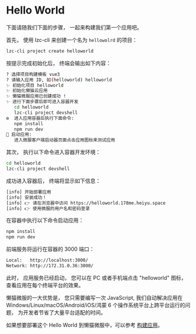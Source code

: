 # Hello World
下面请随我们下面的步骤， 一起来构建我们第一个应用吧。

首先， 使用 lzc-cli 来创建一个名为 `hellowolrd` 的项目：

```bash
lzc-cli project create helloworld
```

按提示完成初始化后， 终端会输出如下内容：

```bash
? 选择项目构建模板 vue3
? 请输入应用 ID, 如(helloworld) helloworld
✨ 初始化项目 helloworld
✨ 初始化懒猫云应用
✨ 懒猫微服应用已创建成功 !
✨ 进行下面步骤后即可进入容器开发
   cd helloworld
   lzc-cli project devshell
⚙️  进入应用容器后执行下面命令:
   npm install
   npm run dev
🚀 启动应用:
   进入微服客户端启动器页面点击应用图标来测试应用
```

其次， 执行以下命令进入容器开发环境：

```bash
cd helloworld
lzc-cli project devshell
```

成功进入容器后， 终端将显示如下信息：

```bash
[info] 开始部署应用
[info] 安装成功！
[info] 👉 请在浏览器中访问 https://helloworld.178me.heiyu.space
[info] 👉 使用微服的用户名和密码登录
```

在容器中执行以下命令启动应用：

```bash
npm install
npm run dev
```

前端服务将运行在容器的 3000 端口：

```bash
Local:   http://localhost:3000/
Network: http://172.31.0.36:3000/
```

此时， 应用服务已经启动， 您可以在 PC 或者手机端点击 "helloworld" 图标， 查看应用在每个终端平台的效果。

懒猫微服的一大优势是， 您只需要编写一次 JavaScript, 我们自动解决应用在 Windows/Linux/macOS/Android/iOS/鸿蒙 6 个操作系统平台上跨平台运行的问题， 为开发者节省了大量平台适配的时间。

如果想要部署这个 Hello World 到懒猫微服中，可以参考 [构建应用](https://developer.lazycat.cloud/app-example-python.html#构建应用)。
